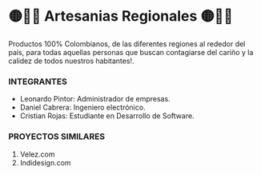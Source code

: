 # 🟡🔵🔴 Artesanias Regionales 🟡🔵🔴

Productos 100% Colombianos, de las diferentes regiones al rededor del país, para todas aquellas personas que buscan contagiarse del cariño y la calidez de todos nuestros habitantes!.

### INTEGRANTES

- Leonardo Pintor: Administrador de empresas.
- Daniel Cabrera: Ingeniero electrónico.
- Cristian Rojas: Estudiante en Desarrollo de Software.

### PROYECTOS SIMILARES

1. Velez.com
2. Indidesign.com
